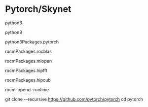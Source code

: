 # Pytorch/Skynet


python3

python3

python3Packages.pytorch

rocmPackages.rocblas

rocmPackages.miopen

rocmPackages.hipfft

rocmPackages.hipcub

  

rocm-opencl-runtime

git clone --recursive https://github.com/pytorch/pytorch 
cd pytorch